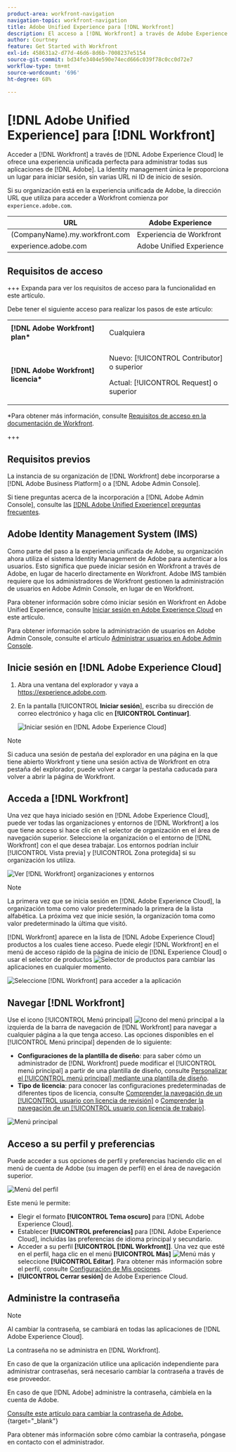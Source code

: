 ```yaml
---
product-area: workfront-navigation
navigation-topic: workfront-navigation
title: Adobe Unified Experience para [!DNL Workfront]
description: El acceso a [!DNL Workfront] a través de Adobe Experience Cloud le ofrece una experiencia unificada perfecta para administrar todas las aplicaciones de Adobe.
author: Courtney
feature: Get Started with Workfront
exl-id: 458631a2-d77d-46d6-8d6b-7008237e5154
source-git-commit: bd34fe3404e590e74ecd666c039f78c0cc0d72e7
workflow-type: tm+mt
source-wordcount: '696'
ht-degree: 68%

---
```


# [!DNL Adobe Unified Experience] para [!DNL Workfront]

<!--Audited: 10/2024-->

Acceder a [!DNL Workfront] a través de [!DNL Adobe Experience Cloud] le ofrece una experiencia unificada perfecta para administrar todas sus aplicaciones de [!DNL Adobe]. La Identity management única le proporciona un lugar para iniciar sesión, sin varias URL ni ID de inicio de sesión.

Si su organización está en la experiencia unificada de Adobe, la dirección URL que utiliza para acceder a Workfront comienza por `experience.adobe.com`.

| URL | Adobe Experience |
|------------|------------|
| (CompanyName).my.workfront.com | Experiencia de Workfront |
| experience.adobe.com | Adobe Unified Experience |

## Requisitos de acceso

+++ Expanda para ver los requisitos de acceso para la funcionalidad en este artículo.

Debe tener el siguiente acceso para realizar los pasos de este artículo:

<table style="table-layout:auto"> 
 <col> 
 <col> 
 <tbody> 
  <tr> 
   <td role="rowheader"><strong>[!DNL Adobe Workfront] plan*</strong></td> 
   <td> <p>Cualquiera</p> </td> 
  </tr> 
  <tr> 
   <td role="rowheader"><strong>[!DNL Adobe Workfront] licencia*</strong></td> 
   <td> <p>Nuevo: [!UICONTROL Contributor] o superior</p> 
   <p>Actual: [!UICONTROL Request] o superior</p> </td> 
  </tr> 
 </tbody> 
</table>

*Para obtener más información, consulte [Requisitos de acceso en la documentación de Workfront](/help/quicksilver/administration-and-setup/add-users/access-levels-and-object-permissions/access-level-requirements-in-documentation.md).

+++

## Requisitos previos

La instancia de su organización de [!DNL Workfront] debe incorporarse a [!DNL Adobe Business Platform] o a [!DNL Adobe Admin Console].

Si tiene preguntas acerca de la incorporación a [!DNL Adobe Admin Console], consulte las [[!DNL Adobe Unified Experience] preguntas frecuentes](/help/quicksilver/workfront-basics/navigate-workfront/workfront-navigation/unified-experience-faq.md/).

## Adobe Identity Management System (IMS)

Como parte del paso a la experiencia unificada de Adobe, su organización ahora utiliza el sistema Identity Management de Adobe para autenticar a los usuarios. Esto significa que puede iniciar sesión en Workfront a través de Adobe, en lugar de hacerlo directamente en Workfront. Adobe IMS también requiere que los administradores de Workfront gestionen la administración de usuarios en Adobe Admin Console, en lugar de en Workfront.

Para obtener información sobre cómo iniciar sesión en Workfront en Adobe Unified Experience, consulte [Iniciar sesión en Adobe Experience Cloud](#log-in-to-adobe-experience-cloud) en este artículo.

Para obtener información sobre la administración de usuarios en Adobe Admin Console, consulte el artículo [Administrar usuarios en Adobe Admin Console](/help/quicksilver/administration-and-setup/add-users/create-and-manage-users/admin-console.md).

## Inicie sesión en [!DNL Adobe Experience Cloud]

1. Abra una ventana del explorador y vaya a <https://experience.adobe.com>.
1. En la pantalla [!UICONTROL **Iniciar sesión**], escriba su dirección de correo electrónico y haga clic en **[!UICONTROL Continuar]**.

   ![Iniciar sesión en [!DNL Adobe Experience Cloud]](assets/aec-login-page.png)

>[!NOTE]
>
>Si caduca una sesión de pestaña del explorador en una página en la que tiene abierto Workfront y tiene una sesión activa de Workfront en otra pestaña del explorador, puede volver a cargar la pestaña caducada para volver a abrir la página de Workfront.

## Acceda a [!DNL Workfront]

Una vez que haya iniciado sesión en [!DNL Adobe Experience Cloud], puede ver todas las organizaciones y entornos de [!DNL Workfront] a los que tiene acceso si hace clic en el selector de organización en el área de navegación superior. Seleccione la organización o el entorno de [!DNL Workfront] con el que desea trabajar. Los entornos podrían incluir [!UICONTROL Vista previa] y [!UICONTROL Zona protegida] si su organización los utiliza.

![Ver [!DNL Workfront] organizaciones y entornos](assets/aec-view-all-orgs.png)

>[!NOTE]
>
>La primera vez que se inicia sesión en [!DNL Adobe Experience Cloud], la organización toma como valor predeterminado la primera de la lista alfabética. La próxima vez que inicie sesión, la organización toma como valor predeterminado la última que visitó.

[!DNL Workfront] aparece en la lista de [!DNL Adobe Experience Cloud] productos a los cuales tiene acceso. Puede elegir [!DNL Workfront] en el menú de acceso rápido de la página de inicio de [!DNL Experience Cloud] o usar el selector de productos ![Selector de productos](assets/main-menu-icon.png) para cambiar las aplicaciones en cualquier momento.

![Seleccione [!DNL Workfront] para acceder a la aplicación](assets/aec-product-switcher.png)

## Navegar [!DNL Workfront]

Use el icono [!UICONTROL Menú principal] ![Icono del menú principal](assets/main-menu-icon-left-nav.png) a la izquierda de la barra de navegación de [!DNL Workfront] para navegar a cualquier página a la que tenga acceso. Las opciones disponibles en el [!UICONTROL Menú principal] dependen de lo siguiente:

* **Configuraciones de la plantilla de diseño**: para saber cómo un administrador de [!DNL Workfront] puede modificar el [!UICONTROL menú principal] a partir de una plantilla de diseño, consulte [Personalizar el [!UICONTROL menú principal] mediante una plantilla de diseño](/help/quicksilver/administration-and-setup/customize-workfront/use-layout-templates/customize-main-menu.md).
* **Tipo de licencia**: para conocer las configuraciones predeterminadas de diferentes tipos de licencia, consulte [Comprender la navegación de un [!UICONTROL usuario con licencia de revisión]](/help/quicksilver/workfront-basics/navigate-workfront/workfront-navigation/reviewer-global-navigation-bar.md) o [Comprender la navegación de un [!UICONTROL usuario con licencia de trabajo]](/help/quicksilver/workfront-basics/navigate-workfront/workfront-navigation/worker-global-navigation-bar.md).

![Menú principal](assets/main-menu-options-left-nav.png)

## Acceso a su perfil y preferencias

Puede acceder a sus opciones de perfil y preferencias haciendo clic en el menú de cuenta de Adobe (su imagen de perfil) en el área de navegación superior.

![Menú del perfil](assets/aec-profile-picture-menu.png)

Este menú le permite:

* Elegir el formato **[!UICONTROL Tema oscuro]** para [!DNL Adobe Experience Cloud].
* Establecer **[!UICONTROL preferencias]** para [!DNL Adobe Experience Cloud], incluidas las preferencias de idioma principal y secundario.
* Acceder a su perfil **[!UICONTROL [!DNL Workfront]]**. Una vez que esté en el perfil, haga clic en el menú **[!UICONTROL Más]** ![Menú más](assets/more-icon.png) y seleccione **[!UICONTROL Editar]**. Para obtener más información sobre el perfil, consulte [Configuración de Mis opciones](/help/quicksilver/workfront-basics/manage-your-account-and-profile/configuring-your-user-profile/configure-my-settings.md).
* **[!UICONTROL Cerrar sesión]** de Adobe Experience Cloud.

## Administre la contraseña

>[!NOTE]
>
>Al cambiar la contraseña, se cambiará en todas las aplicaciones de [!DNL Adobe Experience Cloud].

La contraseña no se administra en [!DNL Workfront].

En caso de que la organización utilice una aplicación independiente para administrar contraseñas, será necesario cambiar la contraseña a través de ese proveedor.

En caso de que [!DNL Adobe] administre la contraseña, cámbiela en la cuenta de Adobe.

[Consulte este artículo para cambiar la contraseña de Adobe.](https://helpx.adobe.com/es/manage-account/using/change-or-reset-password.html){target="_blank"}

Para obtener más información sobre cómo cambiar la contraseña, póngase en contacto con el administrador.


